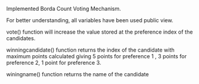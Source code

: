 Implemented Borda Count Voting Mechanism.

For better understanding, all variables have been used public view.



vote() function will increase the value stored at the preference index of the candidates. 

winningcandidate() function returns the index of the candidate with maximum points calculated giving 5 points for preference 1 , 3 points for preference 2, 1 point for preference 3. 

winingname() function returns the name of the candidate
